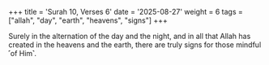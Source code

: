 +++
title = 'Surah 10, Verses 6'
date = '2025-08-27'
weight = 6
tags = ["allah", "day", "earth", "heavens", "signs"]
+++

Surely in the alternation of the day and the night, and in all that Allah has created in the heavens and the earth, there are truly signs for those mindful ˹of Him˺.